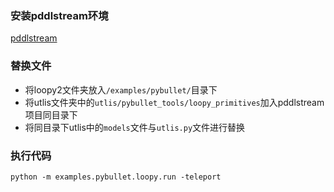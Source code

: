 ### 安装pddlstream环境
[pddlstream](https://github.com/caelan/pddlstream/tree/stable)

### 替换文件
* 将loopy2文件夹放入`/examples/pybullet/`目录下
* 将utlis文件夹中的`utlis/pybullet_tools/loopy_primitives`加入pddlstream项目同目录下
* 将同目录下utlis中的`models`文件与`utlis.py`文件进行替换

### 执行代码
`python -m examples.pybullet.loopy.run -teleport`
